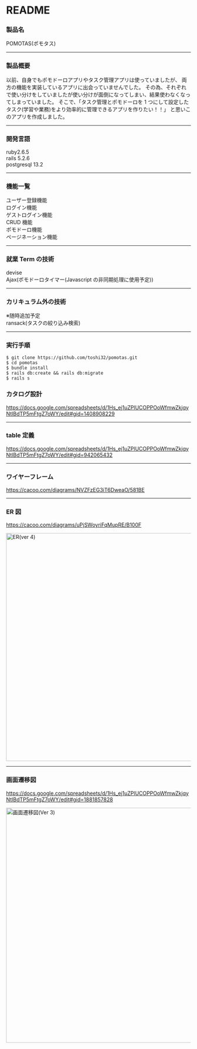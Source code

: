 # README

### 製品名

POMOTAS(ポモタス)

---

### 製品概要

以前、自身でもポモドーロアプリやタスク管理アプリは使っていましたが、
両方の機能を実装しているアプリに出会っていませんでした。
その為、それぞれで使い分けをしていましたが使い分けが面倒になってしまい、結果使わなくなってしまっていました。
そこで、「タスク管理とポモドーロを 1 つにして設定したタスク(学習や業務)をより効率的に管理できるアプリを作りたい！！」
と思いこのアプリを作成しました。

---

### 開発言語

ruby2.6.5<br>
rails 5.2.6<br>
postgresql 13.2<br>

---

### 機能一覧

ユーザー登録機能<br>
ログイン機能<br>
ゲストログイン機能<br>
CRUD 機能<br>
ポモドーロ機能<br>
ページネーション機能<br>

---

### 就業 Term の技術

devise<br>
Ajax(ポモドーロタイマー(Javascript の非同期処理に使用予定))<br>

---

### カリキュラム外の技術

※随時追加予定<br>
ransack(タスクの絞り込み検索)<br>

---

### 実行手順

```
$ git clone https://github.com/toshi32/pomotas.git
$ cd pomotas
$ bundle install
$ rails db:create && rails db:migrate
$ rails s
```

### カタログ設計

https://docs.google.com/spreadsheets/d/1Hs_ej1uZPlUCOPPOoWfmwZkjqyNtIBdTP5mFtgZ7oWY/edit#gid=1408908229

---

### table 定義

https://docs.google.com/spreadsheets/d/1Hs_ej1uZPlUCOPPOoWfmwZkjqyNtIBdTP5mFtgZ7oWY/edit#gid=942065432

---

### ワイヤーフレーム

https://cacoo.com/diagrams/NVZFzEG3iT6DweaO/581BE

---

### ER 図

https://cacoo.com/diagrams/uPjSWoyriFqMupRE/B100F

<img width="620" alt="ER(ver 4)" src="https://user-images.githubusercontent.com/79957027/122229893-184d6700-cef4-11eb-994a-34db1dd8291c.png">

---

### 画面遷移図

https://docs.google.com/spreadsheets/d/1Hs_ej1uZPlUCOPPOoWfmwZkjqyNtIBdTP5mFtgZ7oWY/edit#gid=1881857828

<img width="639" alt="画面遷移図(Ver 3)" src="https://user-images.githubusercontent.com/79957027/122197173-e4ae1500-ced2-11eb-8eb5-200534ef56b0.png">

